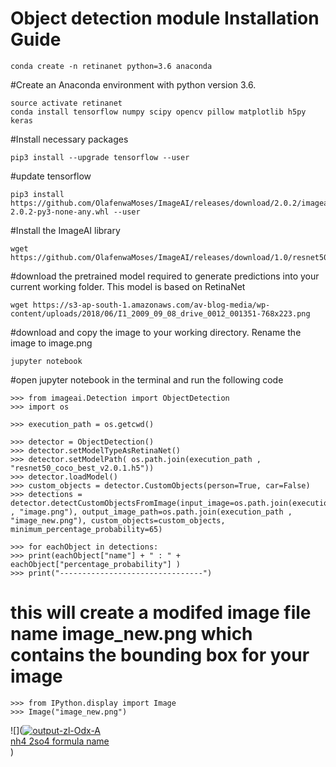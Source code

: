 # Object detection module Installation Guide

	conda create -n retinanet python=3.6 anaconda
#Create an Anaconda environment with python version 3.6.

	source activate retinanet
	conda install tensorflow numpy scipy opencv pillow matplotlib h5py keras
#Install necessary packages

	pip3 install --upgrade tensorflow --user
#update tensorflow
	
	pip3 install https://github.com/OlafenwaMoses/ImageAI/releases/download/2.0.2/imageai-2.0.2-py3-none-any.whl --user
#Install the ImageAI library

	wget https://github.com/OlafenwaMoses/ImageAI/releases/download/1.0/resnet50_coco_best_v2.0.1.h5
#download the pretrained model required to generate predictions into your current working folder. This model is based on RetinaNet

	wget https://s3-ap-south-1.amazonaws.com/av-blog-media/wp-content/uploads/2018/06/I1_2009_09_08_drive_0012_001351-768x223.png
#download and copy the image to your working directory. Rename the image to image.png

	jupyter notebook
#open jupyter notebook in the terminal and run the following code

	>>> from imageai.Detection import ObjectDetection
	>>> import os

	>>> execution_path = os.getcwd()

	>>> detector = ObjectDetection()
	>>> detector.setModelTypeAsRetinaNet()
	>>> detector.setModelPath( os.path.join(execution_path , "resnet50_coco_best_v2.0.1.h5"))
	>>> detector.loadModel()
	>>> custom_objects = detector.CustomObjects(person=True, car=False)
	>>> detections = detector.detectCustomObjectsFromImage(input_image=os.path.join(execution_path , "image.png"), output_image_path=os.path.join(execution_path , "image_new.png"), custom_objects=custom_objects, minimum_percentage_probability=65)

	>>> for eachObject in detections:
   	>>> print(eachObject["name"] + " : " + eachObject["percentage_probability"] )
   	>>> print("--------------------------------")

# this will create a modifed image file name image_new.png which contains the bounding box for your image

	>>> from IPython.display import Image
	>>> Image("image_new.png")

![](<a href="https://ibb.co/bvCM7qC"><img src="https://i.ibb.co/fNyzQBy/output-zl-Odx-A.gif" alt="output-zl-Odx-A" border="0"></a><br /><a target='_blank' href='https://aluminumsulfate.net/ammonium-sulfate'>nh4 2so4 formula name</a><br />)

